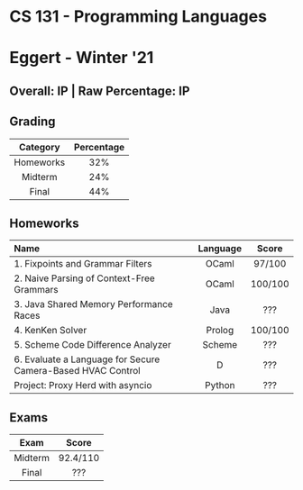# CS 131 - Programming Languages

# Eggert - Winter '21

## Overall: IP | Raw Percentage: IP

## Grading

| Category | Percentage |
|:---:|:---:|
| Homeworks | 32% |
| Midterm | 24% |
| Final | 44% |

## Homeworks

| Name | Language | Score |
|:---|:---:|:---:|
| 1. Fixpoints and Grammar Filters | OCaml | 97/100 |
| 2. Naive Parsing of Context-Free Grammars | OCaml | 100/100 |
| 3. Java Shared Memory Performance Races | Java | ??? |
| 4. KenKen Solver | Prolog | 100/100 |
| 5. Scheme Code Difference Analyzer | Scheme | ??? |
| 6. Evaluate a Language for Secure Camera-Based HVAC Control | D | ??? |
| Project: Proxy Herd with asyncio | Python | ??? |

## Exams

| Exam | Score |
|:---:|:---:|
| Midterm | 92.4/110 |
| Final | ??? |
